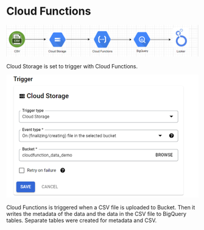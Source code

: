 # Cloud Functions
<img src = "img/proje_mimarisi.PNG">

<p>Cloud Storage is set to trigger with Cloud Functions.</p>

<img src = "img/resim1.png">
<p>Cloud Functions is triggered when a CSV file is uploaded to Bucket. Then it writes the metadata of the data and the data in the CSV file to BigQuery tables. Separate tables were created for metadata and CSV.</p>